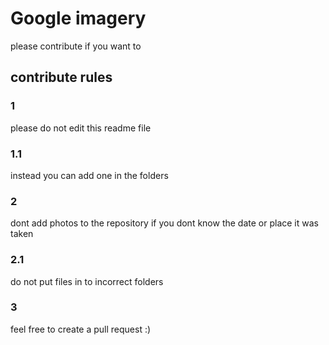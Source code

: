 <h1>Google imagery</h1>

<p>please contribute if you want to</p>

<h2>contribute rules</h2>

<h3>1</h3>
please do not edit this readme file

<h3>1.1</h3>
instead you can add one in the folders

<h3>2</h3>
dont add photos to the repository if you dont know the date or place it was taken

<h3>2.1</h3>
do not put files in to incorrect folders

<h3>3</h3>
feel free to create a pull request :)
